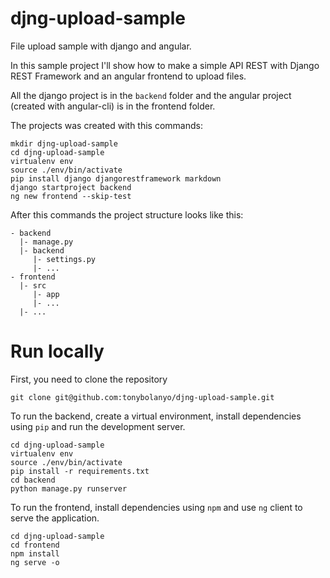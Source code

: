 # djng-upload-sample

File upload sample with django and angular.

In this sample project I'll show how to make a simple API REST with Django REST Framework
and an angular frontend to upload files.

All the django project is in the `backend` folder and the angular project (created with angular-cli)
is in the frontend folder.

The projects was created with this commands:

```
mkdir djng-upload-sample
cd djng-upload-sample
virtualenv env
source ./env/bin/activate
pip install django djangorestframework markdown
django startproject backend
ng new frontend --skip-test
```

After this commands the project structure looks like this:

    - backend
      |- manage.py
      |- backend
         |- settings.py
         |- ...
    - frontend
      |- src
         |- app
         |- ...
      |- ...

# Run locally

First, you need to clone the repository

```
git clone git@github.com:tonybolanyo/djng-upload-sample.git
```

To run the backend, create a virtual environment, install dependencies
using `pip` and run the development server.

```
cd djng-upload-sample
virtualenv env
source ./env/bin/activate
pip install -r requirements.txt
cd backend
python manage.py runserver
```

To run the frontend, install dependencies using `npm` and
use `ng` client to serve the application.

```
cd djng-upload-sample
cd frontend
npm install
ng serve -o
```
